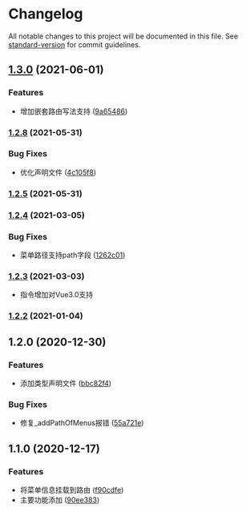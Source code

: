 # Changelog

All notable changes to this project will be documented in this file. See [standard-version](https://github.com/conventional-changelog/standard-version) for commit guidelines.

## [1.3.0](https://github.com/BWrong/auth-tool/compare/v1.2.8...v1.3.0) (2021-06-01)


### Features

* 增加嵌套路由写法支持 ([9a65486](https://github.com/BWrong/auth-tool/commit/9a654868f3faa88819ef67471df79d4d09493d53))

### [1.2.8](https://github.com/BWrong/auth-tool/compare/v1.2.5...v1.2.8) (2021-05-31)


### Bug Fixes

* 优化声明文件 ([4c105f8](https://github.com/BWrong/auth-tool/commit/4c105f8de42a1a22c5444b727969812315645a20))

### [1.2.5](https://github.com/BWrong/auth-tool/compare/v1.2.4...v1.2.5) (2021-05-31)

### [1.2.4](https://github.com/BWrong/auth-tool/compare/v1.2.3...v1.2.4) (2021-03-05)


### Bug Fixes

* 菜单路径支持path字段 ([1262c01](https://github.com/BWrong/auth-tool/commit/1262c019531bafd03e31c10a9b641535bc29fa4a))

### [1.2.3](https://github.com/BWrong/auth-tool/compare/v1.2.2...v1.2.3) (2021-03-03)
* 指令增加对Vue3.0支持

### [1.2.2](https://github.com/BWrong/auth-tool/compare/v1.2.1...v1.2.2) (2021-01-04)

## 1.2.0 (2020-12-30)


### Features

* 添加类型声明文件 ([bbc82f4](https://github.com/BWrong/auth-tool/commit/bbc82f43fbd9407e2837fda4822b82795c3b655e))


### Bug Fixes

* 修复_addPathOfMenus报错 ([55a721e](https://github.com/BWrong/auth-tool/commit/55a721e8aa1467763f709829410532d883a71425))

## 1.1.0 (2020-12-17)


### Features

* 将菜单信息挂载到路由 ([f90cdfe](https://github.com/BWrong/auth-tool/commit/f90cdfe287611b72fb6d7cd964c968e88e37e631))
* 主要功能添加 ([90ee383](https://github.com/BWrong/auth-tool/commit/90ee3834789f05ccc7257cfbcf1f9bc769f01ec0))
